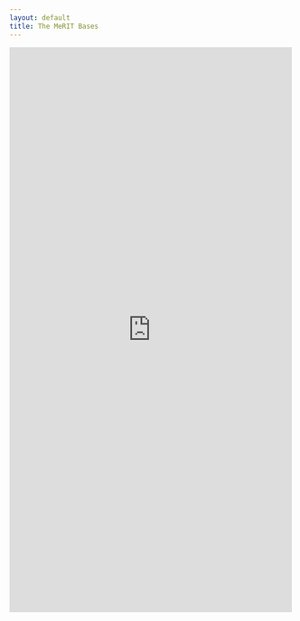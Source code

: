 ```yaml
---
layout: default
title: The MeRIT Bases
---
```


<iframe src = "https://edivimeycook.shinyapps.io/MeRIT_DNA/" style = "border:none; width:500px; height:1000px;"></iframe
